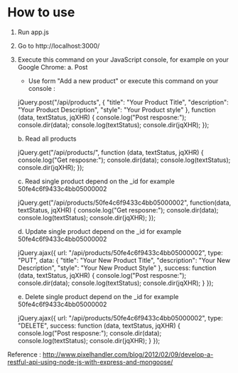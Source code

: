 How to use
==========

1. Run app.js
2. Go to http://localhost:3000/
3. Execute this command on your JavaScript console, for example on your Google Chrome:
   a. Post
	* Use form "Add a new product" or execute this command on your console :    

	jQuery.post("/api/products", {
            "title": "Your Product Title",
            "description": "Your Product Description",
            "style": "Your Product style"
        }, function (data, textStatus, jqXHR) {
             console.log("Post resposne:"); console.dir(data); console.log(textStatus); console.dir(jqXHR);
        });
	
   b. Read all products

	jQuery.get("/api/products/", function (data, textStatus, jqXHR) {
    	   console.log("Get resposne:");
    	   console.dir(data);
    	   console.log(textStatus);
    	   console.dir(jqXHR);
	});

   c. Read single product depend on the _id for example 50fe4c6f9433c4bb05000002

	jQuery.get("/api/products/50fe4c6f9433c4bb05000002", function(data, textStatus, jqXHR) {
    	   console.log("Get resposne:");
    	   console.dir(data);
    	   console.log(textStatus);
    	   console.dir(jqXHR);
	});

   d. Update single product depend on the _id for example 50fe4c6f9433c4bb05000002

	jQuery.ajax({
    	   url: "/api/products/50fe4c6f9433c4bb05000002",
    	   type: "PUT",
    	   data: {
      	      "title": "Your New Product Title",
      	      "description": "Your New Description",
      	      "style": "Your New Product Style"
    	   },
    	   success: function (data, textStatus, jqXHR) {
              console.log("Post resposne:");
              console.dir(data);
              console.log(textStatus);
              console.dir(jqXHR);
    	   }
	});

    e. Delete single product depend on the _id for example 50fe4c6f9433c4bb05000002

	jQuery.ajax({
    	   url: "/api/products/50fe4c6f9433c4bb05000002", 
    	   type: "DELETE",
    	   success: function (data, textStatus, jqXHR) { 
        	console.log("Post resposne:"); 
        	console.dir(data); 
        	console.log(textStatus); 
        	console.dir(jqXHR); 
    	   }
	});

Reference :
http://www.pixelhandler.com/blog/2012/02/09/develop-a-restful-api-using-node-js-with-express-and-mongoose/